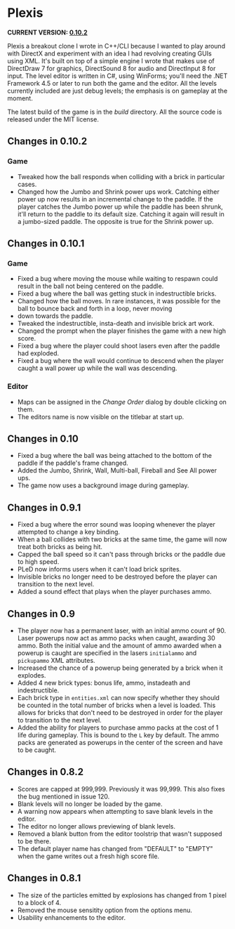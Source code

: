 # Plexis

**CURRENT VERSION: [0.10.2](https://github.com/sethballantyne/Plexis/blob/master/build/plexis.0.10.2.zip)**

Plexis a breakout clone I wrote in C++/CLI because I wanted to play around with DirectX and experiment with an idea I had revolving creating GUIs using XML. It's built on top of a simple engine I wrote that makes use of DirectDraw 7 for graphics, DirectSound 8 for audio and DirectInput 8 for input. The level editor is written in C#, using WinForms; you'll need the .NET Framework 4.5 or later to run both the game and the editor. All the levels currently included are just debug levels; the emphasis is on gameplay at the moment. 

The latest build of the game is in the _build_ directory. All the source code is released under the MIT license. 

## Changes in 0.10.2
### Game
* Tweaked how the ball responds when colliding with a brick in particular cases.
* Changed how the Jumbo and Shrink power ups work. Catching either power up now results in an incremental change to the paddle.
  If the player catches the Jumbo power up while the paddle has been shrunk, it'll return to the paddle to its default size.
  Catching it again will result in a jumbo-sized paddle. The opposite is true for the Shrink power up.
  
## Changes in 0.10.1
### Game
* Fixed a bug where moving the mouse while waiting to respawn could result in the ball not being centered on the paddle.
* Fixed a bug where the ball was getting stuck in indestructible bricks.
* Changed how the ball moves. In rare instances, it was possible for the ball to bounce back and forth in a loop, never moving
* down towards the paddle.
* Tweaked the indestructible, insta-death and invisible brick art work.
* Changed the prompt when the player finishes the game with a new high score.
* Fixed a bug where the player could shoot lasers even after the paddle had exploded.
* Fixed a bug where the wall would continue to descend when the player caught a wall power up while the wall was descending.
### Editor
* Maps can be assigned in the _Change Order_ dialog by double clicking on them.
* The editors name is now visible on the titlebar at start up.

## Changes in 0.10
* Fixed a bug where the ball was being attached to the bottom of the paddle if the paddle's frame changed. 
* Added the Jumbo, Shrink, Wall, Multi-ball, Fireball and See All power ups.
* The game now uses a background image during gameplay.

## Changes in 0.9.1
* Fixed a bug where the error sound was looping whenever the player attempted to change a key binding.
* When a ball collides with two bricks at the same time, the game will now treat both bricks as being hit.
* Capped the ball speed so it can't pass through bricks or the paddle due to high speed.
* PLeD now informs users when it can't load brick sprites.
* Invisible bricks no longer need to be destroyed before the player can transition to the next level.
* Added a sound effect that plays when the player purchases ammo.

## Changes in 0.9
* The player now has a permanent laser, with an initial ammo count of 90. Laser powerups now act as ammo packs when caught, awarding 30 ammo. Both the initial value and the amount of ammo awarded when a powerup is caught are specified in the lasers `initialammo` and `pickupammo` XML attributes.
* Increased the chance of a powerup being generated by a brick when it explodes.
* Added 4 new brick types: bonus life, ammo, instadeath and indestructible.
* Each brick type in `entities.xml` can now specify whether they should be counted in the total number of bricks when 
  a level is loaded. This allows for bricks that don't need to be destroyed in order for the player to transition
  to the next level.
* Added the ability for players to purchase ammo packs at the cost of 1 life during gameplay. This is bound to the
  `L` key by default. The ammo packs are generated as powerups in the center of the screen and have to be caught.

## Changes in 0.8.2
* Scores are capped at 999,999. Previously it was 99,999. This also fixes the bug mentioned in issue 120.
* Blank levels will no longer be loaded by the game.
* A warning now appears when attempting to save blank levels in the editor.
* The editor no longer allows previewing of blank levels.
* Removed a blank button from the editor toolstrip that wasn't supposed to be there.
* The default player name has changed from "DEFAULT" to "EMPTY" when the game writes out a fresh high score file.

## Changes in 0.8.1
* The size of the particles emitted by explosions has changed from 1 pixel to a block of 4. 
* Removed the mouse sensitity option from the options menu. 
* Usability enhancements to the editor.
